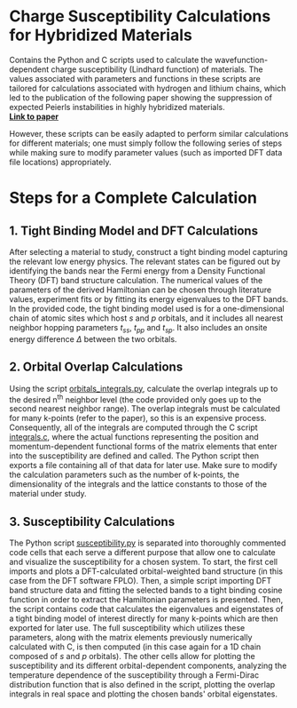 # Charge Susceptibility Calculations for Hybridized Materials

Contains the Python and C scripts used to calculate the wavefunction-dependent charge susceptibility (Lindhard function) of materials. The values associated with parameters and functions in these scripts are tailored for calculations associated with hydrogen and lithium chains, which led to the publication of the following paper showing the suppression of expected Peierls instabilities in highly hybridized materials.  
**[Link to paper](https://journals.aps.org/prb/abstract/10.1103/PhysRevB.106.064102)**

However, these scripts can be easily adapted to perform similar calculations for different materials; one must simply follow the following series of steps while making sure to modify parameter values (such as imported DFT data file locations) appropriately.

# Steps for a Complete Calculation



## 1. Tight Binding Model and DFT Calculations

After selecting a material to study, construct a tight binding model capturing the relevant low energy physics. The relevant states can be figured out by identifying the bands near the Fermi energy from a Density Functional Theory (DFT) band structure calculation. The numerical values of the parameters of the derived Hamiltonian can be chosen through literature values, experiment fits or by fitting its energy eigenvalues to the DFT bands. In the provided code, the tight binding model used is for a one-dimensional chain of atomic sites which host *s* and *p* orbitals, and it includes all nearest neighbor hopping parameters *t<sub>ss</sub>*, *t<sub>pp</sub>* and *t<sub>sp</sub>*. It also includes an onsite energy difference *Δ* between the two orbitals.




## 2. Orbital Overlap Calculations

Using the script [orbitals_integrals.py](orbital_integrals.py), calculate the overlap integrals up to the desired n<sup>th</sup> neighbor level (the code provided only goes up to the second nearest neighbor range). The overlap integrals must be calculated for many k-points (refer to the paper), so this is an expensive process. Consequently, all of the integrals are computed through the C script [integrals.c](integrals.c), where the actual functions representing the position and momentum-dependent functional forms of the matrix elements that enter into the susceptibility are defined and called. The Python script then exports a file containing all of that data for later use. Make sure to modify the calculation parameters such as the number of k-points, the dimensionality of the integrals and the lattice constants to those of the material under study.




## 3. Susceptibility Calculations

The Python script [susceptibility.py](susceptibility.py) is separated into thoroughly commented code cells that each serve a different purpose that allow one to calculate and visualize the susceptibility for a chosen system. To start, the first cell imports and plots a DFT-calculated orbital-weighted band structure (in this case from the DFT software FPLO). Then, a simple script importing DFT band structure data and fitting the selected bands to a tight binding cosine function in order to extract the Hamiltonian parameters is presented. Then, the script contains code that calculates the eigenvalues and eigenstates of a tight binding model of interest directly for many k-points which are then exported for later use. The full susceptibility which utilizes these parameters, along with the matrix elements previously numerically calculated with C, is then computed (in this case again for a 1D chain composed of *s* and *p* orbitals). The other cells allow for plotting the susceptibility and its different orbital-dependent components, analyzing the temperature dependence of the susceptibility through a Fermi-Dirac distribution function that is also defined in the script, plotting the overlap integrals in real space and plotting the chosen bands' orbital eigenstates.





